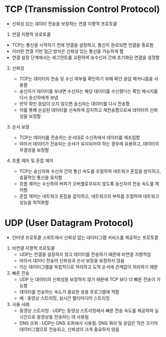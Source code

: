 # TCP (Transmission Control Protocol)
- 신뢰성 있는 데이터 전송을 보장하는 연결 지향적 프로토콜


1. 연결 지향적 프로토콜
  - TCP는 통신을 시작하기 전에 연결을 설정하고, 통신이 완료되면 연결을 종료함
  - 이러한 연결 기반 접근 방식은 신뢰성 있는 통신을 가능하게 함
  - 연결 설정 단계에서는 세그먼트를 교환하여 송수신자 간에 초기화된 연결을 설정함
  
2. 신뢰성
   - TCP는 데이터의 전송 및 수신 여부를 확인하기 위해 확인 응답 메커니즘을 사용함
   - 송신자가 데이터를 보내면 수신자는 해당 데이터를 수신했다는 확인 메시지를 다시 송신자에게 보냄
   - 만약 확인 응답이 오지 않으면 송신자는 데이터를 다시 전송함
   - 이를 통해 손실된 데이터를 신속하게 감지하고 재전송함으로싸 데이터의 신뢰성을 보장함

3. 순서 보장
   - TCP는 데이터를 전송하는 순서대로 수신측에서 데이터를 재조립함
   - 따라서 데이터가 전송되는 순서가 유지되어야 하는 경우에 유용하고, 데이터의 무결성을 보장함
4. 흐름 제어 및 혼잡 제어
    - TCP는 송신자와 수신자 간의 통신 속도를 조절하여 네트워크 혼잡을 방지하고, 효율적인 통신을 유지함
    - 흐름 제어는 수신측의 버퍼가 오버플로우되지 않도록 송신자의 전송 속도를 제어함
    - 혼잡 제어는 네트워크 혼잡을 감지하고, 네트워크의 부하를 조절하여 네트워크 성능을 최적화함




# UDP (User Datagram Protocol)
- 인터넷 프로토콜 스위트에서 신뢰성 없는 데이터그램 서비스를 제공하는 프로토콜


1. 비연결 지향적 프로토콜
   - UDP는 연결을 설정하지 않고 데이터를 전송하기 때문에 비연결 지향적임
   - 따라서 데이터 전송의 신뢰성과 순서 보장을 보장하지 않음
   - 이는 데이터그램을 독립적으로 처리하고 도착 순서에 관계없이 처리하기 때문
2. 빠른 전송
   - UDP 는 데이터의 신뢰성을 보장하지 않기 때문에 TCP 보다 더 빠른 전송이 가능함
   - 데이터를 전송하는 속도가 중요한 응용 프로그램에 적합
   - 예 : 동영상 스트리밍, 실시간 멀티미디어 스트리밍
3. 사용 사례
   - 동영상 스트리밍 : UDP는 동영상 스트리밍에서 빠른 전송 속도를 제공하여 실시간으로 동영상을 전송하는 데 사용됨
   - DNS 조회 : UDP는 DNS 조회에서 사용됨. DNS 쿼리 및 응답은 작은 크기의 데이터그램으로 전송되고, 신뢰성이 크게 중요하지 않음
     
